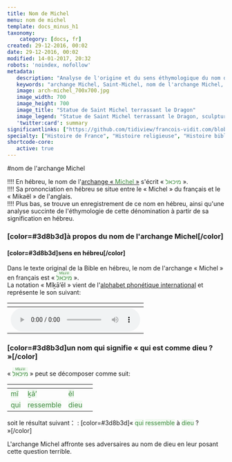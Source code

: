 ```yaml
---
title: Nom de Michel
menu: nom de michel
template: docs_minus_h1
taxonomy:
    category: [docs, fr]
created: 29-12-2016, 00:02
date: 29-12-2016, 00:02
modified: 14-01-2017, 20:32
robots: 'noindex, nofollow'
metadata:
   description: "Analyse de l'origine et du sens éthymologique du nom de l'archange Michel à partir de sa dénomination en hébreu"
   keywords: "archange Michel, Saint-Michel, nom de l'archange Michel, hébreu, origine de nom de Saint-Michel"
   image: arch-michel_700x700.jpg
   image_width: 700
   image_height: 700
   image_title: "Statue de Saint Michel terrassant le Dragon"
   image_legend: "Statue de Saint Michel terrassant le Dragon, sculpture couronnant l'abbaye du Mont-Saint-Michel et réalisée par Emmanuel Fremiet"
   'twitter:card': summary
significantlinks: ["https://github.com/tidiview/francois-vidit.com/blob/develop/user/sites/docs/pages/01.reference/04.mont-saint-michel/arch-michel/01.nom/docs.fr.md", "https://fr.wikipedia.org/wiki/Alphabet_phon%C3%A9tique_international", "https://fr.wikipedia.org/wiki/Michel_(archange)"]
specialty: ["Histoire de France", "Histoire religieuse", "Histoire biblique", "Nouveau Testament", "Apocalypse", "Archange Michel", "Saint-Michel", "Mont-Saint-Michel"]
shortcode-core:
   active: true
---
```

#nom de l'archange Michel

!!!! En hébreu, le nom de l'[archange « <span style="color:#3d8b3d;">Michel</span> »][1] s'écrit « <span lang="he" style="color:#3d8b3d;">מיכאל</span> ».  
!!!! Sa prononciation en hébreu se situe entre le « Michel » du français et le « Mikaël » de l'anglais.  
!!!! Plus bas, se trouve un enregistrement de ce nom en hébreu, ainsi qu'une analyse succinte de l'éthymologie de cette dénomination à partir de sa signification en hébreu.  

### [color=#3d8b3d]à propos du nom de l'archange Michel[/color]

#### [color=#3d8b3d]sens en hébreu[/color]

Dans le texte original de la Bible en hébreu, le nom de l'archange « Michel » en français est « <ruby><rb><span style="background:#f1f9f1;color:#3d8b3d;" lang="he">מיכאל</span></rb><rt><span style="background:#f1f9f1;color:#3d8b3d;">Mîḵā’ēl</span></rt></ruby> ».  
La notation « Mîḵā’ēl » vient de l'[alphabet phonétique international][2] et représente le son suivant:      

| <span hidden>hidden</span> |
| -------------------------- |
| ![enregistrement de la prononciation de מיכאל en hébreu][3] |

### [color=#3d8b3d]un nom qui signifie « qui est comme dieu ? »[/color]

« <ruby><rb><span style="background:#f1f9f1;color:#3d8b3d;">מיכאל</span></rb><rt><span style="background:#f1f9f1;color:#3d8b3d;">Mîḵā’ēl</span></rt></ruby> » peut se décomposer comme suit:  

| <span hidden>hidden</span> | <span hidden>hidden</span> | <span hidden>hidden</span> | <span hidden>hidden</span> |
| -------------------------- | -------------------------- | -------------------------- | -------------------------- |
| <span style="background:#f1f9f1;color:#3d8b3d;">mî</span> | <span style="background:#f1f9f1;color:#3d8b3d;">ḵā’</span> | <span style="background:#f1f9f1;color:#3d8b3d;">ēl</span> |
| <span style="background:#f1f9f1;color:#3d8b3d;">qui</span> | <span style="background:#f1f9f1;color:#3d8b3d;">ressemble</span> | <span style="background:#f1f9f1;color:#3d8b3d;">dieu</span> |  

soit le résultat suivant：
: [color=#3d8b3d]« <span style="background:#f1f9f1;color:#3d8b3d;">qui</span> <span style="background:#f1f9f1;color:#3d8b3d;">ressemble</span> à <span style="background:#f1f9f1;color:#3d8b3d;">dieu</span> ? »[/color]  

L'archange Michel affronte ses adversaires au nom de dieu en leur posant cette question terrible.  

[1]: https://fr.wikipedia.org/wiki/Michel_(archange) "https://fr.wikipedia.org/wiki/Michel (archange)"
[2]: https://fr.wikipedia.org/wiki/Alphabet_phon%C3%A9tique_international "https://fr.wikipedia.org/wiki/Alphabet phonétique international"
[3]: ./prononciation_mihael.mp3 "Prononciation de מיכאל en hébreu"